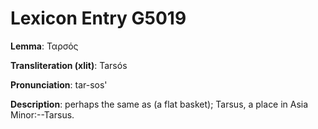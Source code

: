 # Lexicon Entry G5019

**Lemma**: Ταρσός

**Transliteration (xlit)**: Tarsós

**Pronunciation**: tar-sos'

**Description**:
perhaps the same as  (a flat basket); Tarsus, a place in Asia Minor:--Tarsus.
